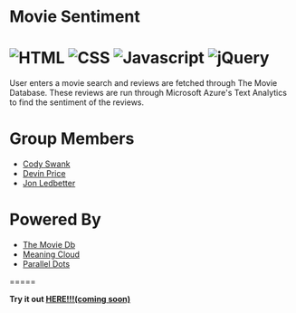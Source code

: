 # Movie Sentiment


![HTML](https://img.shields.io/badge/language-HTML-green.svg?logo=html5)
![CSS](https://img.shields.io/badge/language-CSS-green.svg?logo=css3)
![Javascript](https://img.shields.io/badge/language-Javascript-green.svg?logo=javascript)
![jQuery](https://img.shields.io/badge/library-jQuery-yellow.svg?logo=jQuery)
=====

User enters a movie search and reviews are fetched through The Movie Database. These reviews are run through Microsoft Azure's Text Analytics to find the sentiment of the reviews.

# Group Members

* [Cody Swank](https://github.com/codyswank)
* [Devin Price](https://github.com/devingprice)
* [Jon Ledbetter](https://github.com/jtledbet)

# Powered By

* [The Movie Db](https://developers.themoviedb.org)
* [Meaning Cloud](https://www.meaningcloud.com/developer/apis)
* [Parallel Dots](https://www.paralleldots.com/)

=====

**Try it out [HERE!!!(coming soon)](https://jtledbet.github.io/Project_1/)**